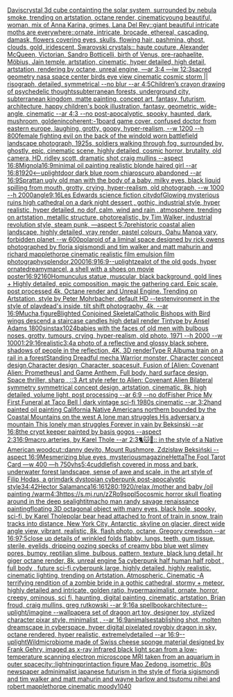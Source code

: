 [Davis](https://www.ebank.nz/aiartgenerator?category=Davis)[crystal 3d cube containting the solar system, surrounded by nebula smoke, trending on artstation, octane render, cinematic](https://www.ebank.nz/aiartgenerator?category=crystal%203d%20cube%20containting%20the%20solar%20system%2C%20surrounded%20by%20nebula%20smoke%2C%20trending%20on%20artstation%2C%20octane%20render%2C%20cinematic)[young beautiful, woman, mix of Anna Karina, grimes, Lana Del Rey::giant beautiful intricate moths are everywhere::ornate, intricate, brocade, ethereal, cascading, damask, flowers covering eyes, skulls, flowing hair, pashmina, ghost, clouds, gold, iridescent, Swarovski crystals:: haute couture, Alexander McQueen, Victorian, Sandro Botticelli, birth of Venus, pre-raphaelite, Möbius, Jain temple, artstation, cinematic, hyper detailed, high detail, artstation, rendering by octane, unreal engine, —ar 3:4 —iw 1](https://www.ebank.nz/aiartgenerator?category=young%20beautiful%2C%20woman%2C%20mix%20of%20Anna%20Karina%2C%20grimes%2C%20Lana%20Del%20Rey%3A%3Agiant%20beautiful%20intricate%20moths%20are%20everywhere%3A%3Aornate%2C%20intricate%2C%20brocade%2C%20ethereal%2C%20cascading%2C%20damask%2C%20flowers%20covering%20eyes%2C%20skulls%2C%20flowing%20hair%2C%20pashmina%2C%20ghost%2C%20clouds%2C%20gold%2C%20iridescent%2C%20Swarovski%20crystals%3A%3A%20haute%20couture%2C%20Alexander%20McQueen%2C%20Victorian%2C%20Sandro%20Botticelli%2C%20birth%20of%20Venus%2C%20pre-raphaelite%2C%20M%C3%B6bius%2C%20Jain%20temple%2C%20artstation%2C%20cinematic%2C%20hyper%20detailed%2C%20high%20detail%2C%20artstation%2C%20rendering%20by%20octane%2C%20unreal%20engine%2C%20%E2%80%94ar%203%3A4%20%E2%80%94iw%201)[2:3](https://www.ebank.nz/aiartgenerator?category=2%3A3)[sacred geometry nasa space center birds eye view cinematic cosmic storm || risograph, detailed, symmetrical --no blur --ar 4:5](https://www.ebank.nz/aiartgenerator?category=sacred%20geometry%20nasa%20space%20center%20birds%20eye%20view%20cinematic%20cosmic%20storm%20%7C%7C%20risograph%2C%20detailed%2C%20symmetrical%20--no%20blur%20--ar%204%3A5)[Children’s crayon drawing of psychedelic thoughts](https://www.ebank.nz/aiartgenerator?category=Children%E2%80%99s%20crayon%20drawing%20of%20psychedelic%20thoughts)[subterranean forests, underground city, subterranean kingdom, matte painting, concept art, fantasy, futurism, architecture, happy children's book illustration, fantasy, geometric, wide-angle, cinematic  --ar 4:3 --no post-apocalyptic, spooky, haunted, dark, mushroom, golden](https://www.ebank.nz/aiartgenerator?category=subterranean%20forests%2C%20underground%20city%2C%20subterranean%20kingdom%2C%20matte%20painting%2C%20concept%20art%2C%20fantasy%2C%20futurism%2C%20architecture%2C%20happy%20children%27s%20book%20illustration%2C%20fantasy%2C%20geometric%2C%20wide-angle%2C%20cinematic%20%20--ar%204%3A3%20--no%20post-apocalyptic%2C%20spooky%2C%20haunted%2C%20dark%2C%20mushroom%2C%20golden)[incoherent:-1](https://www.ebank.nz/aiartgenerator?category=incoherent%3A-1)[board game cover, confused doctor from eastern europe, laughing, grotty, goopy, hyper-realism, --w 1200 --h 800](https://www.ebank.nz/aiartgenerator?category=board%20game%20cover%2C%20confused%20doctor%20from%20eastern%20europe%2C%20laughing%2C%20grotty%2C%20goopy%2C%20hyper-realism%2C%20--w%201200%20--h%20800)[female fighting evil on the back of the wind](https://www.ebank.nz/aiartgenerator?category=female%20fighting%20evil%20on%20the%20back%20of%20the%20wind)[old worn battlefield landscape photograph, 1925s, soldiers walking through fog, surrounded by, ghostly, epic, cinematic scene, highly detailed, cosmic horror, brutality, old camera, HD, ridley scott, dramatic shot craig mullins --aspect 16:8](https://www.ebank.nz/aiartgenerator?category=old%20worn%20battlefield%20landscape%20photograph%2C%201925s%2C%20soldiers%20walking%20through%20fog%2C%20surrounded%20by%2C%20ghostly%2C%20epic%2C%20cinematic%20scene%2C%20highly%20detailed%2C%20cosmic%20horror%2C%20brutality%2C%20old%20camera%2C%20HD%2C%20ridley%20scott%2C%20dramatic%20shot%20craig%20mullins%20--aspect%2016%3A8)[Mignola](https://www.ebank.nz/aiartgenerator?category=Mignola)[16:9](https://www.ebank.nz/aiartgenerator?category=16%3A9)[minimal oil painting realistic blonde haired girl --ar 16:8](https://www.ebank.nz/aiartgenerator?category=minimal%20oil%20painting%20realistic%20blonde%20haired%20girl%20--ar%2016%3A8)[1920](https://www.ebank.nz/aiartgenerator?category=1920)[<--uplight](https://www.ebank.nz/aiartgenerator?category=%3C--uplight)[door dark blue room chiaroscuro abandoned --ar 16:9](https://www.ebank.nz/aiartgenerator?category=door%20dark%20blue%20room%20chiaroscuro%20abandoned%20--ar%2016%3A9)[Spratt](https://www.ebank.nz/aiartgenerator?category=Spratt)[an ugly old man with the body of a baby, milky eyes, black liquid spilling from mouth, grotty, crying, hyper-realism, old photograph, --w 1000 --h 2000](https://www.ebank.nz/aiartgenerator?category=an%20ugly%20old%20man%20with%20the%20body%20of%20a%20baby%2C%20milky%20eyes%2C%20black%20liquid%20spilling%20from%20mouth%2C%20grotty%2C%20crying%2C%20hyper-realism%2C%20old%20photograph%2C%20--w%201000%20--h%202000)[angle](https://www.ebank.nz/aiartgenerator?category=angle)[9:16](https://www.ebank.nz/aiartgenerator?category=9%3A16)[Les Edwards science fiction city](https://www.ebank.nz/aiartgenerator?category=Les%20Edwards%20science%20fiction%20city)[dof](https://www.ebank.nz/aiartgenerator?category=dof)[Glowing mysterious ruins high cathedral on a dark night dessert , gothic, industrial style, hyper realistic, hyper detailed, no dof, calm, wind and rain , atmosphere, trending on artstation, metallic structure, photorealistic, by Tim Walker, industrial revolution style, steam punk, —aspect 5:7](https://www.ebank.nz/aiartgenerator?category=Glowing%20mysterious%20ruins%20high%20cathedral%20on%20a%20dark%20night%20dessert%20%2C%20gothic%2C%20industrial%20style%2C%20hyper%20realistic%2C%20hyper%20detailed%2C%20no%20dof%2C%20calm%2C%20wind%20and%20rain%20%2C%20atmosphere%2C%20trending%20on%20artstation%2C%20metallic%20structure%2C%20photorealistic%2C%20by%20Tim%20Walker%2C%20industrial%20revolution%20style%2C%20steam%20punk%2C%20%E2%80%94aspect%205%3A7)[prehistoric coastal alien landscape, highly detailed, vray render, pastel colours, Oahu Manoa vary, forbidden planet --w 600](https://www.ebank.nz/aiartgenerator?category=prehistoric%20coastal%20alien%20landscape%2C%20highly%20detailed%2C%20vray%20render%2C%20pastel%20colours%2C%20Oahu%20Manoa%20vary%2C%20forbidden%20planet%20--w%20600)[polaroid of a liminal space designed by rick owens photographed by floria sigismondi and tim walker  and matt mahurin and richard mapplethorpe cinematic realistic film emulsion film photography](https://www.ebank.nz/aiartgenerator?category=polaroid%20of%20a%20liminal%20space%20designed%20by%20rick%20owens%20photographed%20by%20floria%20sigismondi%20and%20tim%20walker%20%20and%20matt%20mahurin%20and%20richard%20mapplethorpe%20cinematic%20realistic%20film%20emulsion%20film%20photography)[splendor,](https://www.ebank.nz/aiartgenerator?category=splendor%2C)[2000](https://www.ebank.nz/aiartgenerator?category=2000)[16:9](https://www.ebank.nz/aiartgenerator?category=16%3A9)[16:9](https://www.ebank.nz/aiartgenerator?category=16%3A9)[--uplight](https://www.ebank.nz/aiartgenerator?category=--uplight)[zealot of the old gods, hyper ornate](https://www.ebank.nz/aiartgenerator?category=zealot%20of%20the%20old%20gods%2C%20hyper%20ornate)[dreamy](https://www.ebank.nz/aiartgenerator?category=dreamy)[marcel, a shell with a shoes on movie poster](https://www.ebank.nz/aiartgenerator?category=marcel%2C%20a%20shell%20with%20a%20shoes%20on%20movie%20poster)[16:9](https://www.ebank.nz/aiartgenerator?category=16%3A9)[2160](https://www.ebank.nz/aiartgenerator?category=2160)[Homunculus statue, muscular, black background, gold lines + Highly detailed, epic composition, magic the gathering card. Epic scale, post processed 4k, Octane render and Unreal Engine. Trending on Artstation, style by Peter Mohrbacher, default HD --test](https://www.ebank.nz/aiartgenerator?category=Homunculus%20statue%2C%20muscular%2C%20black%20background%2C%20gold%20lines%20%2B%20Highly%20detailed%2C%20epic%20composition%2C%20magic%20the%20gathering%20card.%20Epic%20scale%2C%20post%20processed%204k%2C%20Octane%20render%20and%20Unreal%20Engine.%20Trending%20on%20Artstation%2C%20style%20by%20Peter%20Mohrbacher%2C%20default%20HD%20--test)[environment in the style of playdead's inside, tilt shift photography, 4k, --ar 16:9](https://www.ebank.nz/aiartgenerator?category=environment%20in%20the%20style%20of%20playdead%27s%20inside%2C%20tilt%20shift%20photography%2C%204k%2C%20--ar%2016%3A9)[Mucha,](https://www.ebank.nz/aiartgenerator?category=Mucha%2C)[figure](https://www.ebank.nz/aiartgenerator?category=figure)[Blighted Conjoined SkeletalCatholic Bishops with Bird wings descend a staircase candles  high detail render Tintype by Ansel Adams 1800s](https://www.ebank.nz/aiartgenerator?category=Blighted%20Conjoined%20SkeletalCatholic%20Bishops%20with%20Bird%20wings%20descend%20a%20staircase%20candles%20%20high%20detail%20render%20Tintype%20by%20Ansel%20Adams%201800s)[instax](https://www.ebank.nz/aiartgenerator?category=instax)[1024](https://www.ebank.nz/aiartgenerator?category=1024)[babies with the faces of old men with bulbous noses, grotty, tumours, crying, hyper-realism, old photo, 1971 --h 2000 --w 1000](https://www.ebank.nz/aiartgenerator?category=babies%20with%20the%20faces%20of%20old%20men%20with%20bulbous%20noses%2C%20grotty%2C%20tumours%2C%20crying%2C%20hyper-realism%2C%20old%20photo%2C%201971%20--h%202000%20--w%201000)[1:2](https://www.ebank.nz/aiartgenerator?category=1%3A2)[9:16](https://www.ebank.nz/aiartgenerator?category=9%3A16)[realistic](https://www.ebank.nz/aiartgenerator?category=realistic)[3:4](https://www.ebank.nz/aiartgenerator?category=3%3A4)[a photo of a reflective and glossy black sphere, shadows of people in the reflection, 4K, 3D render](https://www.ebank.nz/aiartgenerator?category=a%20photo%20of%20a%20reflective%20and%20glossy%20black%20sphere%2C%20shadows%20of%20people%20in%20the%20reflection%2C%204K%2C%203D%20render)[Type R Album](https://www.ebank.nz/aiartgenerator?category=Type%20R%20Album)[a train on a rail in a forest](https://www.ebank.nz/aiartgenerator?category=a%20train%20on%20a%20rail%20in%20a%20forest)[Standing Dreadful mecha Warrior monster, Character concept design,Character design,  Character, spacesuit, Fusion of [Alien: Covenant Alien: Prometheus] and Game Anthem,  Full body,  hard surface design, Space thriller, sharp , ::3  Art style refer to Alien: Covenant Alien   Bilateral symmetry       symmetrical   concept design,  artstation, cinematic,  8k, high detailed,  volume light,  post processing    --ar 6:9   --no dof](https://www.ebank.nz/aiartgenerator?category=Standing%20Dreadful%20mecha%20Warrior%20monster%2C%20Character%20concept%20design%2CCharacter%20design%2C%20%20Character%2C%20spacesuit%2C%20Fusion%20of%20%5BAlien%3A%20Covenant%20Alien%3A%20Prometheus%5D%20and%20Game%20Anthem%2C%20%20Full%20body%2C%20%20hard%20surface%20design%2C%20Space%20thriller%2C%20sharp%20%2C%20%3A%3A3%20%20Art%20style%20refer%20to%20Alien%3A%20Covenant%20Alien%20%20%20Bilateral%20symmetry%20%20%20%20%20%20%20symmetrical%20%20%20concept%20design%2C%20%20artstation%2C%20cinematic%2C%20%208k%2C%20high%20detailed%2C%20%20volume%20light%2C%20%20post%20processing%20%20%20%20--ar%206%3A9%20%20%20--no%20dof)[Fisher Price My First Funeral at Taco Bell | dark vintage sci-fi 1980s cinematic --ar 3:2](https://www.ebank.nz/aiartgenerator?category=Fisher%20Price%20My%20First%20Funeral%20at%20Taco%20Bell%20%7C%20dark%20vintage%20sci-fi%201980s%20cinematic%20--ar%203%3A2)[hand painted oil painting California Native Americans northern bounded by the Coastal Mountains on the west A lone man struggles His adversary a mountain This lonely man struggles Forever in vain by Beksinski --ar 16:8](https://www.ebank.nz/aiartgenerator?category=hand%20painted%20oil%20painting%20California%20Native%20Americans%20northern%20bounded%20by%20the%20Coastal%20Mountains%20on%20the%20west%20A%20lone%20man%20struggles%20His%20adversary%20a%20mountain%20This%20lonely%20man%20struggles%20Forever%20in%20vain%20by%20Beksinski%20--ar%2016%3A8)[the crypt keeper painted by basis gogos --aspect 2:3](https://www.ebank.nz/aiartgenerator?category=the%20crypt%20keeper%20painted%20by%20basis%20gogos%20--aspect%202%3A3)[16:9](https://www.ebank.nz/aiartgenerator?category=16%3A9)[macro,](https://www.ebank.nz/aiartgenerator?category=macro%2C)[arteries, by Karel Thole --ar 2:3](https://www.ebank.nz/aiartgenerator?category=arteries%2C%20by%20Karel%20Thole%20--ar%202%3A3)[🐈🐱🐯:: in the style of a Native American woodcut::](https://www.ebank.nz/aiartgenerator?category=%F0%9F%90%88%F0%9F%90%B1%F0%9F%90%AF%3A%3A%20in%20the%20style%20of%20a%20Native%20American%20woodcut%3A%3A)[danny devito, Mount Rushmore, Zdzisław Beksiński --aspect 16:9](https://www.ebank.nz/aiartgenerator?category=danny%20devito%2C%20Mount%20Rushmore%2C%20Zdzis%C5%82aw%20Beksi%C5%84ski%20--aspect%2016%3A9)[Mesmerizing blue eyes, mysterious](https://www.ebank.nz/aiartgenerator?category=Mesmerizing%20blue%20eyes%2C%20mysterious)[magazine](https://www.ebank.nz/aiartgenerator?category=magazine)[Hetta](https://www.ebank.nz/aiartgenerator?category=Hetta)[The Fool Tarot Card —w 400 —h 750](https://www.ebank.nz/aiartgenerator?category=The%20Fool%20Tarot%20Card%20%E2%80%94w%20400%20%E2%80%94h%20750)[vhs](https://www.ebank.nz/aiartgenerator?category=vhs)[5:4](https://www.ebank.nz/aiartgenerator?category=5%3A4)[cuddlefish covered in moss and bark, underwater forest landscape, sense of awe and scale, in the art style of Filip Hodas, a grimdark dystopian cyberpunk post-apocalyptic style](https://www.ebank.nz/aiartgenerator?category=cuddlefish%20covered%20in%20moss%20and%20bark%2C%20underwater%20forest%20landscape%2C%20sense%20of%20awe%20and%20scale%2C%20in%20the%20art%20style%20of%20Filip%20Hodas%2C%20a%20grimdark%20dystopian%20cyberpunk%20post-apocalyptic%20style)[34:42](https://www.ebank.nz/aiartgenerator?category=34%3A42)[Hector Salamanca](https://www.ebank.nz/aiartgenerator?category=Hector%20Salamanca)[16:16](https://www.ebank.nz/aiartgenerator?category=16%3A16)[1280:1920](https://www.ebank.nz/aiartgenerator?category=1280%3A1920)[/relax /mother and baby /oil painting /warm](https://www.ebank.nz/aiartgenerator?category=/relax%20/mother%20and%20baby%20/oil%20painting%20/warm)[4:3](https://www.ebank.nz/aiartgenerator?category=4%3A3)[<https://s.mj.run/zZRo9sppI5o>](https://www.ebank.nz/aiartgenerator?category=%3Chttps%3A//s.mj.run/zZRo9sppI5o%3E)[cosmic horror skull floating around in the deep sea](https://www.ebank.nz/aiartgenerator?category=cosmic%20horror%20skull%20floating%20around%20in%20the%20deep%20sea)[light](https://www.ebank.nz/aiartgenerator?category=light)[it](https://www.ebank.nz/aiartgenerator?category=it)[macho man randy savage renaissance painting](https://www.ebank.nz/aiartgenerator?category=macho%20man%20randy%20savage%20renaissance%20painting)[floating 3D octagonal object with many eyes, black hole, spooky, sci-fi, by Karel Thole](https://www.ebank.nz/aiartgenerator?category=floating%203D%20octagonal%20object%20with%20many%20eyes%2C%20black%20hole%2C%20spooky%2C%20sci-fi%2C%20by%20Karel%20Thole)[polar bear head attached to front of train in snow, train tracks into distance, New York City, Antarctic, skyline on glacier, direct wide angle view, vibrant, realistic, 8k, flash photo, octane, Gregory crewdson --ar 16:9](https://www.ebank.nz/aiartgenerator?category=polar%20bear%20head%20attached%20to%20front%20of%20train%20in%20snow%2C%20train%20tracks%20into%20distance%2C%20New%20York%20City%2C%20Antarctic%2C%20skyline%20on%20glacier%2C%20direct%20wide%20angle%20view%2C%20vibrant%2C%20realistic%2C%208k%2C%20flash%20photo%2C%20octane%2C%20Gregory%20crewdson%20--ar%2016%3A9)[7:5](https://www.ebank.nz/aiartgenerator?category=7%3A5)[close up details of wrinkled folds flabby, lungs, teeth, gum tissue, sterile, eyelids, dripping oozing specks of creamy bbq blue wet slimey pores, bumpy, reptilian slime, bulbous, pattern, texture, black lung detail, hr giger octane render, 8k, unreal engine 5](https://www.ebank.nz/aiartgenerator?category=close%20up%20details%20of%20wrinkled%20folds%20flabby%2C%20lungs%2C%20teeth%2C%20gum%20tissue%2C%20sterile%2C%20eyelids%2C%20dripping%20oozing%20specks%20of%20creamy%20bbq%20blue%20wet%20slimey%20pores%2C%20bumpy%2C%20reptilian%20slime%2C%20bulbous%2C%20pattern%2C%20texture%2C%20black%20lung%20detail%2C%20hr%20giger%20octane%20render%2C%208k%2C%20unreal%20engine%205)[a cyberpunk half human half robot , full body , future sci-fi,cyberpunk,large, highly detailed, highly realistic. cinematic lighting, trending on Artstation. Atmospheric. Cinematic -](https://www.ebank.nz/aiartgenerator?category=a%20cyberpunk%20half%20human%20half%20robot%20%2C%20full%20body%20%2C%20future%20sci-fi%2Ccyberpunk%2Clarge%2C%20highly%20detailed%2C%20highly%20realistic.%20cinematic%20lighting%2C%20trending%20on%20Artstation.%20Atmospheric.%20Cinematic%20-)[A terrifying rendition of a zombie bride in a gothic cathedral, stormy + meteor, highly detailed and intricate, golden ratio, hypermaximalist, ornate, horror, creepy, ominous, sci fi, haunting, digital painting, cinematic, artstation, Brian froud, craig mullins, greg rutkowski --ar 9:16](https://www.ebank.nz/aiartgenerator?category=A%20terrifying%20rendition%20of%20a%20zombie%20bride%20in%20a%20gothic%20cathedral%2C%20stormy%20%2B%20meteor%2C%20highly%20detailed%20and%20intricate%2C%20golden%20ratio%2C%20hypermaximalist%2C%20ornate%2C%20horror%2C%20creepy%2C%20ominous%2C%20sci%20fi%2C%20haunting%2C%20digital%20painting%2C%20cinematic%2C%20artstation%2C%20Brian%20froud%2C%20craig%20mullins%2C%20greg%20rutkowski%20--ar%209%3A16)[a spellbook](https://www.ebank.nz/aiartgenerator?category=a%20spellbook)[architecture](https://www.ebank.nz/aiartgenerator?category=architecture)[--uplight](https://www.ebank.nz/aiartgenerator?category=--uplight)[/imagine --wallpaper](https://www.ebank.nz/aiartgenerator?category=/imagine%20--wallpaper)[a set of dragon art toy, designer toy ,stylized character,pixar style, minimalist , --ar 16:9](https://www.ebank.nz/aiartgenerator?category=a%20set%20of%20dragon%20art%20toy%2C%20designer%20toy%20%2Cstylized%20character%2Cpixar%20style%2C%20minimalist%20%2C%20--ar%2016%3A9)[animals](https://www.ebank.nz/aiartgenerator?category=animals)[establishing shot, molten dreamscape in cyberspace, hyper digital pixelated roygbiv dragon in sky, octane rendered, hyper realistic,  extremelydetailed --ar 16:9](https://www.ebank.nz/aiartgenerator?category=establishing%20shot%2C%20molten%20dreamscape%20in%20cyberspace%2C%20hyper%20digital%20pixelated%20roygbiv%20dragon%20in%20sky%2C%20octane%20rendered%2C%20hyper%20realistic%2C%20%20extremelydetailed%20--ar%2016%3A9)[--uplight](https://www.ebank.nz/aiartgenerator?category=--uplight)[Wild](https://www.ebank.nz/aiartgenerator?category=Wild)[microbiome made of Swiss cheese sponge material designed by Frank Gehry, imaged as x-ray infrared black light scan from a low-temperature scanning electron microscope MRI taken from an aquarium in outer space](https://www.ebank.nz/aiartgenerator?category=microbiome%20made%20of%20Swiss%20cheese%20sponge%20material%20designed%20by%20Frank%20Gehry%2C%20imaged%20as%20x-ray%20infrared%20black%20light%20scan%20from%20a%20low-temperature%20scanning%20electron%20microscope%20MRI%20taken%20from%20an%20aquarium%20in%20outer%20space)[city::](https://www.ebank.nz/aiartgenerator?category=city%3A%3A)[lightning](https://www.ebank.nz/aiartgenerator?category=lightning)[print](https://www.ebank.nz/aiartgenerator?category=print)[action figure Mao Zedong, isometric, 80s newspaper ad](https://www.ebank.nz/aiartgenerator?category=action%20figure%20Mao%20Zedong%2C%20isometric%2C%2080s%20newspaper%20ad)[minimalist japanese futurism  in the style of floria sigismondi and tim walker and matt mahurin and wayne barlow and tsutomu nihei and robert mapplethorpe cinematic moody](https://www.ebank.nz/aiartgenerator?category=minimalist%20japanese%20futurism%20%20in%20the%20style%20of%20floria%20sigismondi%20and%20tim%20walker%20and%20matt%20mahurin%20and%20wayne%20barlow%20and%20tsutomu%20nihei%20and%20robert%20mapplethorpe%20cinematic%20moody)[1040](https://www.ebank.nz/aiartgenerator?category=1040)